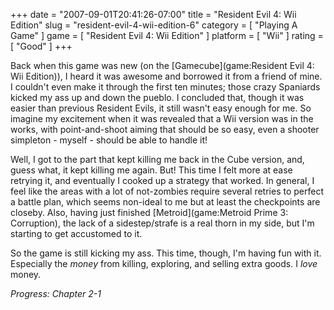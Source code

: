 +++
date = "2007-09-01T20:41:26-07:00"
title = "Resident Evil 4: Wii Edition"
slug = "resident-evil-4-wii-edition-6"
category = [ "Playing A Game" ]
game = [ "Resident Evil 4: Wii Edition" ]
platform = [ "Wii" ]
rating = [ "Good" ]
+++

Back when this game was new (on the [Gamecube](game:Resident Evil 4: Wii Edition)), I heard it was awesome and borrowed it from a friend of mine.  I couldn't even make it through the first ten minutes; those crazy Spaniards kicked my ass up and down the pueblo.  I concluded that, though it was easier than previous Resident Evils, it still wasn't easy enough for me.  So imagine my excitement when it was revealed that a Wii version was in the works, with point-and-shoot aiming that should be so easy, even a shooter simpleton - myself - should be able to handle it!

Well, I got to the part that kept killing me back in the Cube version, and, guess what, it kept killing me again.  But!  This time I felt more at ease retrying it, and eventually I cooked up a strategy that worked.  In general, I feel like the areas with a lot of not-zombies require several retries to perfect a battle plan, which seems non-ideal to me but at least the checkpoints are closeby.  Also, having just finished [Metroid](game:Metroid Prime 3: Corruption), the lack of a sidestep/strafe is a real thorn in my side, but I'm starting to get accustomed to it.

So the game is still kicking my ass.  This time, though, I'm having fun with it.  Especially the <i>money</i> from killing, exploring, and selling extra goods.  I <i>love</i> money.

<i>Progress: Chapter 2-1</i>